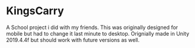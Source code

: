# KingsCarry
A School project i did with my friends.
This was originally designed for mobile but had to change it last minute to desktop.
Orignially made in Unity 2019.4.4f but should work with future versions as well.
